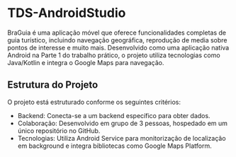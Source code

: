 # TDS-AndroidStudio
BraGuia é uma aplicação móvel que oferece funcionalidades completas de guia turístico, incluindo navegação geográfica, reprodução de media sobre pontos de interesse e muito mais. Desenvolvido como uma aplicação nativa Android na Parte 1 do trabalho prático, o projeto utiliza tecnologias como Java/Kotlin e integra o Google Maps para navegação.


## Estrutura do Projeto
O projeto está estruturado conforme os seguintes critérios:

- Backend: Conecta-se a um backend específico para obter dados.
- Colaboração: Desenvolvido em grupo de 3 pessoas, hospedado em um único repositório no GitHub.
- Tecnologias: Utiliza Android Service para monitorização de localização em background e integra bibliotecas como Google Maps Platform.
